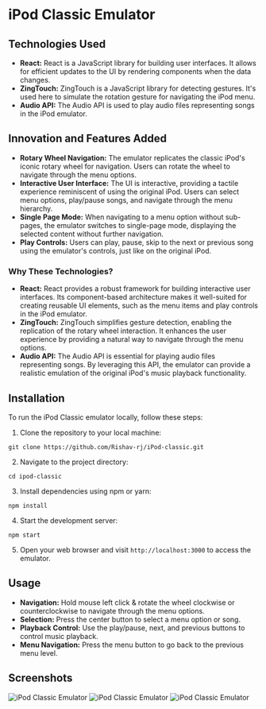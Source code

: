 # iPod Classic Emulator

## Technologies Used
- **React:** React is a JavaScript library for building user interfaces. It allows for efficient updates to the UI by rendering components when the data changes.
- **ZingTouch:** ZingTouch is a JavaScript library for detecting gestures. It's used here to simulate the rotation gesture for navigating the iPod menu.
- **Audio API:** The Audio API is used to play audio files representing songs in the iPod emulator.

## Innovation and Features Added
- **Rotary Wheel Navigation:** The emulator replicates the classic iPod's iconic rotary wheel for navigation. Users can rotate the wheel to navigate through the menu options.
- **Interactive User Interface:** The UI is interactive, providing a tactile experience reminiscent of using the original iPod. Users can select menu options, play/pause songs, and navigate through the menu hierarchy.
- **Single Page Mode:** When navigating to a menu option without sub-pages, the emulator switches to single-page mode, displaying the selected content without further navigation.
- **Play Controls:** Users can play, pause, skip to the next or previous song using the emulator's controls, just like on the original iPod.

### Why These Technologies?
- **React:** React provides a robust framework for building interactive user interfaces. Its component-based architecture makes it well-suited for creating reusable UI elements, such as the menu items and play controls in the iPod emulator.
- **ZingTouch:** ZingTouch simplifies gesture detection, enabling the replication of the rotary wheel interaction. It enhances the user experience by providing a natural way to navigate through the menu options.
- **Audio API:** The Audio API is essential for playing audio files representing songs. By leveraging this API, the emulator can provide a realistic emulation of the original iPod's music playback functionality.

## Installation
To run the iPod Classic emulator locally, follow these steps:

1. Clone the repository to your local machine:
```
git clone https://github.com/Rishav-rj/iPod-classic.git
```

2. Navigate to the project directory:
```
cd ipod-classic
```

3. Install dependencies using npm or yarn:
```
npm install
```

4. Start the development server:
```
npm start
```

5. Open your web browser and visit `http://localhost:3000` to access the emulator.

## Usage
- **Navigation:** Hold mouse left click & rotate the wheel clockwise or counterclockwise to navigate through the menu options.
- **Selection:** Press the center button to select a menu option or song.
- **Playback Control:** Use the play/pause, next, and previous buttons to control music playback.
- **Menu Navigation:** Press the menu button to go back to the previous menu level.

## Screenshots

![iPod Classic Emulator](./Screenshots/home.png "iPod Classic Emulator")
![iPod Classic Emulator](./Screenshots/music.png "iPod Classic Emulator")
![iPod Classic Emulator](./Screenshots/song-player.png "iPod Classic Emulator")

